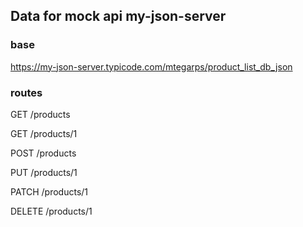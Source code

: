 ## Data for mock api my-json-server

### base 

https://my-json-server.typicode.com/mtegarps/product_list_db_json

### routes

GET /products

GET /products/1

POST /products

PUT /products/1

PATCH /products/1

DELETE /products/1

